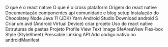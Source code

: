 O que é o react native
O que é o cross plataform
Origem do react native
Documentação
  componentes
  api
  comunidade e blog
setup
  Instalação do Chocolatey
  Node
  Java 11 (JDK)
  Yarn
  Android Studio
    Download android S
    Criar um avd (Android Virtual Device)
criar projeto
  Uso do react native
  Estruturas de pastas
Projeto Profile
  View
  Text
  Image
  SfeAreaView
  Flex-box
  Style (StyleSheet)
  Pressable
  Linking API
  Add código nativo no androidManifest